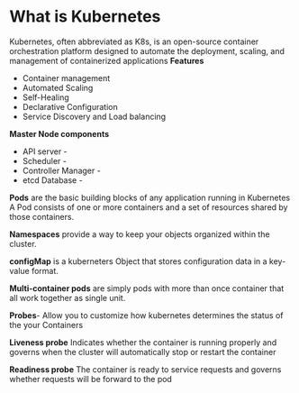 # What is Kubernetes
Kubernetes, often abbreviated as K8s, is an open-source container orchestration platform designed to automate the deployment, scaling, and management of containerized applications
**Features**
* Container management
* Automated Scaling
* Self-Healing
* Declarative Configuration
* Service Discovery and Load balancing
  
**Master Node components**
* API server -
* Scheduler -
* Controller Manager -
* etcd Database -

  
**Pods** are the basic building blocks of any application running in Kubernetes
A Pod consists of one or more containers and a set of resources shared by those containers.


**Namespaces** provide a way to keep your objects organized within the cluster.

**configMap** is a kuberneters Object that stores configuration data in a key-value format.

**Multi-container pods** are simply pods with more than once container that all work together as single unit.

**Probes**- Allow you to customize how kubernetes determines the status of the your Containers

**Liveness probe** Indicates whether the container is running properly and governs when the cluster will automatically stop or restart the container

**Readiness probe**  The container is ready to service requests and governs whether requests will be forward to the pod

